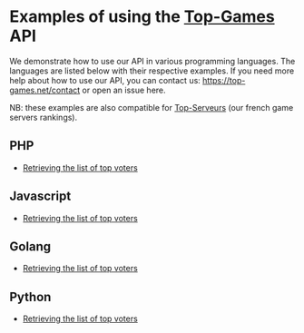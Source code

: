 # Examples of using the [Top-Games](https://top-games.net) API

We demonstrate how to use our API in various programming languages. The languages are listed below with their respective examples.
If you need more help about how to use our API, you can contact us: https://top-games.net/contact or open an issue here.

NB: these examples are also compatible for [Top-Serveurs](https://top-serveurs.net) (our french game servers rankings).

## PHP

- [Retrieving the list of top voters](./php)

## Javascript

- [Retrieving the list of top voters](./javascript)

## Golang

- [Retrieving the list of top voters](./golang)

## Python

- [Retrieving the list of top voters](./python)
